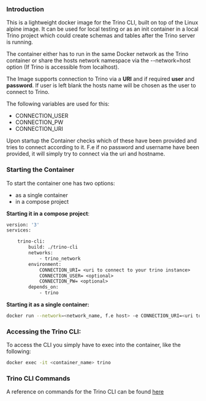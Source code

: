 ### Introduction 

This is a lightweight docker image for the Trino CLI, built on top of the Linux alpine image.
It can be used for local testing or as an init container in a local Trino project which could create schemas and tables after the Trino server is running.

The container either has to run in the same Docker network as the Trino container or share the hosts network namespace via the --network=host option (If Trino is accessible from localhost).

The Image supports connection to Trino via a __URI__ and if required __user__ and __password__.
If user is left blank the hosts name will be chosen as the user to connect to Trino. 

The following variables are used for this:
- CONNECTION_USER
- CONNECTION_PW
- CONNECTION_URI

Upon startup the Container checks which of these have been provided and tries to connect according to it.
F.e if no password and username have been provided, it will simply try to connect via the uri and hostname.

### Starting the Container

To start the container one has two options:
- as a single container
- in a compose project

__Starting it in a compose project__:

```Dockerfile
version: '3'
services:

    trino-cli:
        build: ./trino-cli
        networks:
            - trino_network
        environment:
            CONNECTION_URI= <uri to connect to your trino instance>
            CONNECTION_USER= <optional>
            CONNECTION_PW= <optional>
        depends_on:
            - trino 
```

__Starting it as a single container:__

```bash
docker run --network=<network_name, f.e host> -e CONNECTION_URI=<uri to connect to your trino instance> -e CONNECTION_USER= <optional> -e CONNECTION_PW= <optional> <image_name>

```

### Accessing the Trino CLI:

To access the CLI you simply have to exec into the container, like the following:

```bash
docker exec -it <container_name> trino
```

### Trino CLI Commands

A reference on commands for the Trino CLI can be found [here](https://trino.io/docs/current/client/cli.html)
